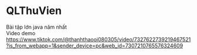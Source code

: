 # QLThuVien
Bài tập lớn java năm nhất <br>
Video demo <br>
https://www.tiktok.com/@thanhthaooi080305/video/7327622739219467521?is_from_webapp=1&sender_device=pc&web_id=7307210765576324609
